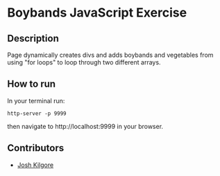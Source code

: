 # Boybands JavaScript Exercise


## Description
Page dynamically creates divs and adds boybands and vegetables from using "for loops" to loop through two different arrays.

## How to run
In your terminal run:
```
http-server -p 9999
```
then navigate to http://localhost:9999 in your browser.

## Contributors
* [Josh Kilgore](https://github.com/jkillz2020)